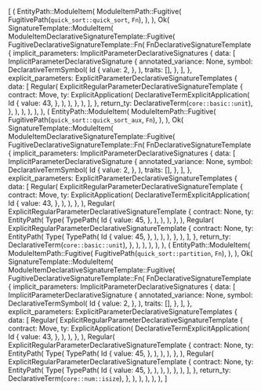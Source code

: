 [
    (
        EntityPath::ModuleItem(
            ModuleItemPath::Fugitive(
                FugitivePath(`quick_sort::quick_sort`, `Fn`),
            ),
        ),
        Ok(
            SignatureTemplate::ModuleItem(
                ModuleItemDeclarativeSignatureTemplate::Fugitive(
                    FugitiveDeclarativeSignatureTemplate::Fn(
                        FnDeclarativeSignatureTemplate {
                            implicit_parameters: ImplicitParameterDeclarativeSignatures {
                                data: [
                                    ImplicitParameterDeclarativeSignature {
                                        annotated_variance: None,
                                        symbol: DeclarativeTermSymbol(
                                            Id {
                                                value: 2,
                                            },
                                        ),
                                        traits: [],
                                    },
                                ],
                            },
                            explicit_parameters: ExplicitParameterDeclarativeSignatureTemplates {
                                data: [
                                    Regular(
                                        ExplicitRegularParameterDeclarativeSignatureTemplate {
                                            contract: Move,
                                            ty: ExplicitApplication(
                                                DeclarativeTermExplicitApplication(
                                                    Id {
                                                        value: 43,
                                                    },
                                                ),
                                            ),
                                        },
                                    ),
                                ],
                            },
                            return_ty: DeclarativeTerm(`core::basic::unit`),
                        },
                    ),
                ),
            ),
        ),
    ),
    (
        EntityPath::ModuleItem(
            ModuleItemPath::Fugitive(
                FugitivePath(`quick_sort::quick_sort_aux`, `Fn`),
            ),
        ),
        Ok(
            SignatureTemplate::ModuleItem(
                ModuleItemDeclarativeSignatureTemplate::Fugitive(
                    FugitiveDeclarativeSignatureTemplate::Fn(
                        FnDeclarativeSignatureTemplate {
                            implicit_parameters: ImplicitParameterDeclarativeSignatures {
                                data: [
                                    ImplicitParameterDeclarativeSignature {
                                        annotated_variance: None,
                                        symbol: DeclarativeTermSymbol(
                                            Id {
                                                value: 2,
                                            },
                                        ),
                                        traits: [],
                                    },
                                ],
                            },
                            explicit_parameters: ExplicitParameterDeclarativeSignatureTemplates {
                                data: [
                                    Regular(
                                        ExplicitRegularParameterDeclarativeSignatureTemplate {
                                            contract: Move,
                                            ty: ExplicitApplication(
                                                DeclarativeTermExplicitApplication(
                                                    Id {
                                                        value: 43,
                                                    },
                                                ),
                                            ),
                                        },
                                    ),
                                    Regular(
                                        ExplicitRegularParameterDeclarativeSignatureTemplate {
                                            contract: None,
                                            ty: EntityPath(
                                                Type(
                                                    TypePath(
                                                        Id {
                                                            value: 45,
                                                        },
                                                    ),
                                                ),
                                            ),
                                        },
                                    ),
                                    Regular(
                                        ExplicitRegularParameterDeclarativeSignatureTemplate {
                                            contract: None,
                                            ty: EntityPath(
                                                Type(
                                                    TypePath(
                                                        Id {
                                                            value: 45,
                                                        },
                                                    ),
                                                ),
                                            ),
                                        },
                                    ),
                                ],
                            },
                            return_ty: DeclarativeTerm(`core::basic::unit`),
                        },
                    ),
                ),
            ),
        ),
    ),
    (
        EntityPath::ModuleItem(
            ModuleItemPath::Fugitive(
                FugitivePath(`quick_sort::partition`, `Fn`),
            ),
        ),
        Ok(
            SignatureTemplate::ModuleItem(
                ModuleItemDeclarativeSignatureTemplate::Fugitive(
                    FugitiveDeclarativeSignatureTemplate::Fn(
                        FnDeclarativeSignatureTemplate {
                            implicit_parameters: ImplicitParameterDeclarativeSignatures {
                                data: [
                                    ImplicitParameterDeclarativeSignature {
                                        annotated_variance: None,
                                        symbol: DeclarativeTermSymbol(
                                            Id {
                                                value: 2,
                                            },
                                        ),
                                        traits: [],
                                    },
                                ],
                            },
                            explicit_parameters: ExplicitParameterDeclarativeSignatureTemplates {
                                data: [
                                    Regular(
                                        ExplicitRegularParameterDeclarativeSignatureTemplate {
                                            contract: Move,
                                            ty: ExplicitApplication(
                                                DeclarativeTermExplicitApplication(
                                                    Id {
                                                        value: 43,
                                                    },
                                                ),
                                            ),
                                        },
                                    ),
                                    Regular(
                                        ExplicitRegularParameterDeclarativeSignatureTemplate {
                                            contract: None,
                                            ty: EntityPath(
                                                Type(
                                                    TypePath(
                                                        Id {
                                                            value: 45,
                                                        },
                                                    ),
                                                ),
                                            ),
                                        },
                                    ),
                                    Regular(
                                        ExplicitRegularParameterDeclarativeSignatureTemplate {
                                            contract: None,
                                            ty: EntityPath(
                                                Type(
                                                    TypePath(
                                                        Id {
                                                            value: 45,
                                                        },
                                                    ),
                                                ),
                                            ),
                                        },
                                    ),
                                ],
                            },
                            return_ty: DeclarativeTerm(`core::num::isize`),
                        },
                    ),
                ),
            ),
        ),
    ),
]